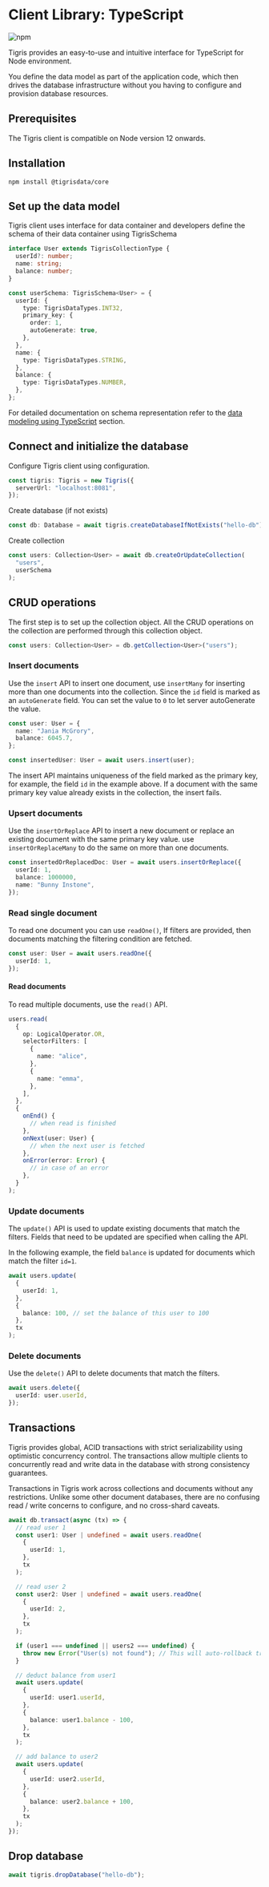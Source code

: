 # Client Library: TypeScript

![npm](https://img.shields.io/npm/v/@tigrisdata/core)

Tigris provides an easy-to-use and intuitive interface for TypeScript for Node
environment.

You define the data model as part of the application code, which then drives the
database infrastructure without you having to configure and provision database
resources.

## Prerequisites

The Tigris client is compatible on Node version 12 onwards.

## Installation

```shell
npm install @tigrisdata/core
```

## Set up the data model

Tigris client uses interface for data container and developers define the schema
of their data container using TigrisSchema

```typescript title=DataContainer
interface User extends TigrisCollectionType {
  userId?: number;
  name: string;
  balance: number;
}
```

```typescript title=SchemaDefinition
const userSchema: TigrisSchema<User> = {
  userId: {
    type: TigrisDataTypes.INT32,
    primary_key: {
      order: 1,
      autoGenerate: true,
    },
  },
  name: {
    type: TigrisDataTypes.STRING,
  },
  balance: {
    type: TigrisDataTypes.NUMBER,
  },
};
```

For detailed documentation on schema representation refer to the
[data modeling using TypeScript](../datamodels/using-typescript.md) section.

## Connect and initialize the database

Configure Tigris client using configuration.

```typescript
const tigris: Tigris = new Tigris({
  serverUrl: "localhost:8081",
});
```

Create database (if not exists)

```typescript
const db: Database = await tigris.createDatabaseIfNotExists("hello-db");
```

Create collection

```typescript
const users: Collection<User> = await db.createOrUpdateCollection(
  "users",
  userSchema
);
```

## CRUD operations

The first step is to set up the collection object. All the CRUD operations on
the collection are performed through this collection object.

```typescript
const users: Collection<User> = db.getCollection<User>("users");
```

### Insert documents

Use the `insert` API to insert one document, use `insertMany` for inserting more
than one documents into the collection. Since the `id` field is marked as
an `autoGenerate` field. You can set the value to `0` to let server autoGenerate
the value.

```typescript
const user: User = {
  name: "Jania McGrory",
  balance: 6045.7,
};

const insertedUser: User = await users.insert(user);
```

The insert API maintains uniqueness of the field marked as the primary key, for
example, the field `id` in the example above. If a document with the same
primary key value already exists in the collection, the insert fails.

### Upsert documents

Use the `insertOrReplace` API to insert a new document or replace an existing
document with the same primary key value. use `insertOrReplaceMany` to do the
same on more than one documents.

```typescript
const insertedOrReplacedDoc: User = await users.insertOrReplace({
  userId: 1,
  balance: 1000000,
  name: "Bunny Instone",
});
```

### Read single document

To read one document you can use `readOne()`, If filters are provided, then
documents matching the filtering condition are fetched.

```typescript
const user: User = await users.readOne({
  userId: 1,
});
```

#### Read documents

To read multiple documents, use the `read()` API.

```typescript
users.read(
  {
    op: LogicalOperator.OR,
    selectorFilters: [
      {
        name: "alice",
      },
      {
        name: "emma",
      },
    ],
  },
  {
    onEnd() {
      // when read is finished
    },
    onNext(user: User) {
      // when the next user is fetched
    },
    onError(error: Error) {
      // in case of an error
    },
  }
);
```

### Update documents

The `update()` API is used to update existing documents that match the filters.
Fields that need to be updated are specified when calling the API.

In the following example, the field `balance` is updated for documents which
match the filter `id=1`.

```typescript
await users.update(
  {
    userId: 1,
  },
  {
    balance: 100, // set the balance of this user to 100
  },
  tx
);
```

### Delete documents

Use the `delete()` API to delete documents that match the filters.

```typescript
await users.delete({
  userId: user.userId,
});
```

## Transactions

Tigris provides global, ACID transactions with strict serializability using
optimistic concurrency control. The transactions allow multiple clients to
concurrently read and write data in the database with strong consistency
guarantees.

Transactions in Tigris work across collections and documents without any
restrictions. Unlike some other document databases, there are no confusing read
/ write concerns to configure, and no cross-shard caveats.

```typescript
await db.transact(async (tx) => {
  // read user 1
  const user1: User | undefined = await users.readOne(
    {
      userId: 1,
    },
    tx
  );

  // read user 2
  const user2: User | undefined = await users.readOne(
    {
      userId: 2,
    },
    tx
  );

  if (user1 === undefined || users2 === undefined) {
    throw new Error("User(s) not found"); // This will auto-rollback transaction
  }

  // deduct balance from user1
  await users.update(
    {
      userId: user1.userId,
    },
    {
      balance: user1.balance - 100,
    },
    tx
  );

  // add balance to user2
  await users.update(
    {
      userId: user2.userId,
    },
    {
      balance: user2.balance + 100,
    },
    tx
  );
});
```

## Drop database

```typescript
await tigris.dropDatabase("hello-db");
```
